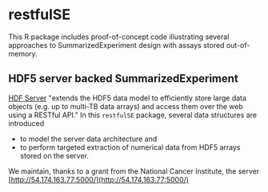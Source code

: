# restfulSE

This R package includes proof-of-concept code illustrating several approaches to SummarizedExperiment design with
assays stored out-of-memory.

## HDF5 server backed SummarizedExperiment

[HDF Server](https://support.hdfgroup.org/projects/hdfserver/) "extends the HDF5 data model to efficiently store large data objects (e.g. up to multi-TB data arrays) and access them over the web using a RESTful API."  In this `restfulSE` package,
several data structures are introduced 

- to model the server data architecture and 
- to perform targeted extraction of numerical data from HDF5 arrays stored on the server. 

We maintain, thanks to a grant from the National Cancer Institute,
the server [http://54.174.163.77:5000/](http://54.174.163.77:5000/)
